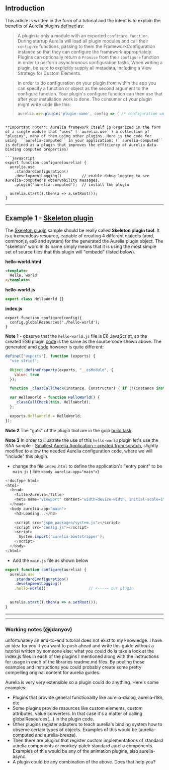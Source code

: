 ## Introduction 

This article is written in the form of a tutorial and the intent is to explain the benefits of Aurelia plugins [defined](http://aurelia.io/docs.html#plugins) as:

> A plugin is only a module with an exported ``configure function``. During startup Aurelia will load all plugin modules and call their ``configure`` functions, passing to them the FrameworkConfiguration instance so that they can configure the framework appropriately. Plugins can optionally return a ``Promise`` from their ``configure`` function in order to perform asynchronous configuration tasks. When writing a plugin, be sure to explicitly supply all metadata, including a View Strategy for Custom Elements.

>In order to do configuration on your plugin from within the app you can specify a function or object as the second argument to the configure function. Your plugin's configure function can then use that after your installation work is done. The consumer of your plugin might write code like this:
>
>```javascript
>aurelia.use.plugin('plugin-name', config => { /* configuration work */ });
```

**Important note**: Aurelia framework itself is organized in the form of a single module that "uses" (``aurelia.use``) a collection of "plugins", many of them using other plugins. Here is the code for using  ``aurelia-computed`` in your application: (``aurelia-computed`` is defined as a plugin that improves the efficiency of Aurelia data-binding computed properties)  

```javascript
export function configure(aurelia) {
  aurelia.use
    .standardConfiguration()
    .developmentLogging()         // enable debug logging to see aurelia-computed's observability messages.
    .plugin('aurelia-computed');  // install the plugin

  aurelia.start().then(a => a.setRoot());
}
```


----------


## Example 1 - [Skeleton plugin](https://github.com/aurelia/skeleton-plugin)

The [Skeleton plugin](https://github.com/aurelia/skeleton-plugin) sample should be really called **Skeleton plugin tool**. It is a tremendous resource, capable of  creating 4 different dialects (amd, commonjs, es6 and system)  for the generated the Aurelia plugin object. The "skeleton" word in its name simply means that it is using the most simple set of source files that this plugin will "embedd" (listed below). 

**hello-world.html**

```html
<template>
  Hello, world!
</template>

```

**hello-world.js**
```javascript
export class HelloWorld {}

```


**index.js**
```javacript
export function configure(config){
  config.globalResources('./hello-world');
}
```

**Note 1** - observe that the ``hello-world.js`` file is E6 JavaScript, so the created ES6 plugin [code](https://github.com/aurelia/skeleton-plugin/blob/master/dist/es6/hello-world.js) is the same as the source code shown above. The generated amd [code](https://github.com/aurelia/skeleton-plugin/blob/master/dist/amd/hello-world.js) however is quite different:

```javascript
define(["exports"], function (exports) {
  "use strict";

  Object.defineProperty(exports, "__esModule", {
    value: true
  });

  function _classCallCheck(instance, Constructor) { if (!(instance instanceof Constructor)) { throw new TypeError("Cannot call a class as a function"); } }

  var HelloWorld = function HelloWorld() {
    _classCallCheck(this, HelloWorld);
  };

  exports.HelloWorld = HelloWorld;
});
```


**Note 2** The "guts" of the plugin tool are in the gulp [build task](https://github.com/aurelia/skeleton-plugin/blob/master/build/tasks/build.js)

**Note 3** In order to illustrate the use of this ``hello-world`` plugin let's use the SAA sample - [Smallest Aurelia Application – created from scratch](http://blog.aurelia-guides.com/2015/08/22/smallest-aurelia-application-created-from-scratch/), slightly modified to allow the needed Aurelia configuration code, where we will "include" this plugin.

- change the file ``index.html`` to define the application's "entry point" to be ``main.js`` ( line ``<body aurelia-app="main">``)

```javascript
<!doctype html>
<html>
  <head>
    <title>Aurelia</title>
    <meta name="viewport" content="width=device-width, initial-scale=1">
  </head>
  <body aurelia-app="main">
    <h3>Loading...</h3>

    <script src="jspm_packages/system.js"></script>
    <script src="config.js"></script>
    <script>
      System.import('aurelia-bootstrapper');
    </script>
  </body>
</html>
```

- Add the ``main.js`` file as shown below

```javascript
export function configure(aurelia) {
  aurelia.use
    .standardConfiguration()
    .developmentLogging()
    .hello-world();                  // <----- our plugin

  
  aurelia.start().then(a => a.setRoot());
}
```

----------

----------

### Working notes (@jdanyov)

unfortunately an end-to-end tutorial does not exist to my knowledge. I have an idea for you if you want to push ahead and write this guide without a tutorial written by someone else: what you could do is take a look at the index.js files in each of the plugins I mentioned along with the instructions for usage in each of the libraries readme.md files. By pooling those examples and instructions you could probably create some pretty compelling original content for aurelia guides.

Aurelia is very very extensible so a plugin could do anything. Here's some examples:
- Plugins that provide general functionality like aurelia-dialog, aurelia-i18n, etc
- Some plugins provide resources like custom elements, custom attributes, value converters. In that case it's a matter of calling globalResources(...) in the plugin code.
- Other plugins register adapters to teach aurelia's binding system how to observe certain types of objects. Examples of this would be (aurelia-computed and aurelia-breeze).
- Then there are plugins that register custom implementations of standard aurelia components or monkey-patch standard aurelia components. Examples of this would be any of the animation plugins, also aurelia-async.
- A plugin could be any combination of the above. Does that help you?


